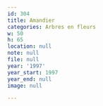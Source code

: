 ```yaml
---
id: 304
title: Amandier
categories: Arbres en fleurs
w: 50
h: 65
location: null
note: null
file: null
year: '1997'
year_start: 1997
year_end: null
image: null

---
```

